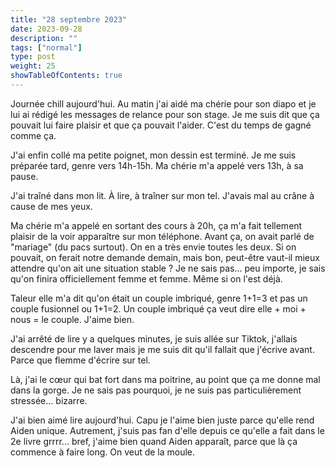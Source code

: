 ```yaml
---
title: "28 septembre 2023"
date: 2023-09-28
description: ""
tags: ["normal"]
type: post
weight: 25
showTableOfContents: true
---
```


Journée chill aujourd'hui. Au matin j'ai aidé ma chérie pour son diapo et je lui ai rédigé les messages de relance pour son stage. Je me suis dit que ça pouvait lui faire plaisir et que ça pouvait l'aider. C'est du temps de gagné comme ça.

J'ai enfin collé ma petite poignet, mon dessin est terminé. Je me suis préparée tard, genre vers 14h-15h. Ma chérie m'a appelé vers 13h, à sa pause.

J'ai traîné dans mon lit. À lire, à traîner sur mon tel. J'avais mal au crâne à cause de mes yeux.

Ma chérie m'a appelé en sortant des cours à 20h, ça m'a fait tellement plaisir de la voir apparaître sur mon téléphone. Avant ça, on avait parlé de "mariage" (du pacs surtout). On en a très envie toutes les deux. Si on pouvait, on ferait notre demande demain, mais bon, peut-être vaut-il mieux attendre qu'on ait une situation stable ? Je ne sais pas... peu importe, je sais qu'on finira officiellement femme et femme. Même si on l'est déjà.

Taleur elle m'a dit qu'on était un couple imbriqué, genre 1+1=3 et pas un couple fusionnel ou 1+1=2. Un couple imbriqué ça veut dire elle + moi + nous = le couple. J'aime bien.

J'ai arrêté de lire y a quelques minutes, je suis allée sur Tiktok, j'allais descendre pour me laver mais je me suis dit qu'il fallait que j'écrive avant. Parce que flemme d'écrire sur tel.

Là, j'ai le cœur qui bat fort dans ma poitrine, au point que ça me donne mal dans la gorge. Je ne sais pas pourquoi, je ne suis pas particulièrement stressée... bizarre.

J'ai bien aimé lire aujourd'hui. Capu je l'aime bien juste parce qu'elle rend Aiden unique. Autrement, j'suis pas fan d'elle depuis ce qu'elle a fait dans le 2e livre grrrr... bref, j'aime bien quand Aiden apparaît, parce que là ça commence à faire long. On veut de la moule.